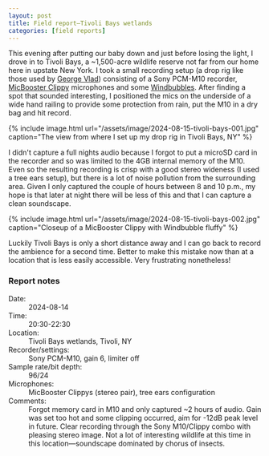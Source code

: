 ```yaml
---
layout: post
title: Field report—Tivoli Bays wetlands
categories: [field reports]
---
```


This evening after putting our baby down and just before losing the light, I drove in to Tivoli Bays, a ~1,500-acre wildlife reserve not far from our home here in upstate New York. <!--more-->I took a small recording setup (a drop rig like those used by [George Vlad](https://mindful-audio.com)) consisting of a Sony PCM-M10 recorder, [MicBooster Clippy](https://micbooster.com/clippy-and-pluggy-microphones/98-295-clippy-stereo-em272-microphone.html#/84-plug_type-right_angle/203-microphone-em272z1) microphones and some [Windbubbles](https://www.bubblebeeindustries.com/products/the-twin-windbubbles-2-per-package?variant=28407557123). After finding a spot that sounded interesting, I positioned the mics on the underside of a wide hand railing to provide some protection from rain, put the M10 in a dry bag and hit record.

{% include image.html url="/assets/image/2024-08-15-tivoli-bays-001.jpg" caption="The view from where I set up my drop rig in Tivoli Bays, NY" %}

I didn't capture a full nights audio because I forgot to put a microSD card in the recorder and so was limited to the 4GB internal memory of the M10. Even so the resulting recording is crisp with a good stereo wideness (I used a tree ears setup), but there is a lot of noise pollution from the surrounding area. Given I only captured the couple of hours between 8 and 10 p.m., my hope is that later at night there will be less of this and that I can capture a clean soundscape.

{% include image.html url="/assets/image/2024-08-15-tivoli-bays-002.jpg" caption="Closeup of a MicBooster Clippy with Windbubble fluffy" %}

Luckily Tivoli Bays is only a short distance away and I can go back to record the ambience for a second time. Better to make this mistake now than at a location that is less easily accessible. Very frustrating nonetheless!

<div id="report_notes" class="report-notes-container">
	<div class="report-notes">
		<h3>Report notes</h3>
		<dl>
			<dt>Date:</dt> 
				<dd>2024-08-14</dd>
			<dt>Time:</dt> 
				<dd>20:30-22:30</dd>
			<dt>Location:</dt> 
				<dd>Tivoli Bays wetlands, Tivoli, NY</dd>
			<dt>Recorder/settings:</dt> 
				<dd>Sony PCM-M10, gain 6, limiter off</dd>
			<dt>Sample rate/bit depth:</dt> 
				<dd>96/24</dd>
			<dt>Microphones:</dt> 
				<dd>MicBooster Clippys (stereo pair), tree ears configuration</dd>
			<dt class="details">Comments:</dt> 
				<dd>Forgot memory card in M10 and only captured ~2 hours of audio. Gain was set too hot and some clipping occurred, aim for -12dB peak level in future. Clear recording through the Sony M10/Clippy combo with pleasing stereo image. Not a lot of interesting wildlife at this time in this location—soundscape dominated by chorus of insects.</dd>
		</dl>
	</div>
</div>
